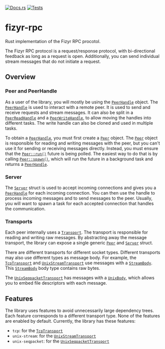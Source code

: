 [![Docs.rs](https://docs.rs/fizyr-rpc/badge.svg)](https://docs.rs/crate/fizyr-rpc/)
[![Tests](https://github.com/fizyr-private/fizyr-rpc-rs/workflows/tests/badge.svg)](https://github.com/fizyr/fizyr-rpc-rs/actions?query=workflow%3Atests+branch%3Amain)

# fizyr-rpc

Rust implementation of the Fizyr RPC procotol.

The Fizyr RPC protocol is a request/response protocol,
with bi-directional feedback as long as a request is open.
Additionally, you can send individual stream messages that do not initiate a request.

## Overview

### Peer and PeerHandle

As a user of the library, you will mostly be using the [`PeerHandle`] object.
The [`PeerHandle`] is used to interact with a remote peer.
It is used to send and receive requests and stream messages.
It can also be split in a [`PeerReadHandle`] and a [`PeerWriteHandle`],
to allow moving the handles into different tasks.
The write handle can also be cloned and used in multiple tasks.

To obtain a [`PeerHandle`], you must first create a [`Peer`] object.
The [`Peer`] object is responsible for reading and writing messages with the peer,
but you can't use it for sending or receiving messages directly.
Instead, you must ensure that the [`Peer::run()`] future is being polled.
The easiest way to do that is by calling [`Peer::spawn()`],
which will run the future in a background task and returns a [`PeerHandle`].

### Server

The [`Server`] struct is used to accept incoming connections
and gives you a [`PeerHandle`] for each incoming connection.
You can then use the handle to process incoming messages and to send messages to the peer.
Usually, you will want to spawn a task for each accepted connection that handles the communication.

### Transports

Each peer internally uses a [`Transport`].
The transport is responsible for reading and writing raw messages.
By abstracting away the message transport,
the library can expose a single generic [`Peer`] and [`Server`] struct.

There are different transports for different socket types.
Different transports may also use different types as message body.
For example, the [`TcpTransport`] and [`UnixStreamTransport`]
use messages with a [`StreamBody`].
This [`StreamBody`] body type contains raw bytes.

The [`UnixSeqpacketTransport`] has messages with a [`UnixBody`],
which allows you to embed file descriptors with each message.

## Features

The library uses features to avoid unnecessarily large dependency trees.
Each feature corresponds to a different transport type.
None of the features are enabled by default.
Currently, the library has these features:

* `tcp`: for the [`TcpTransport`]
* `unix-stream`: for the [`UnixStreamTransport`]
* `unix-seqpacket`: for the [`UnixSeqpacketTransport`]

[`Peer`]: https://docs.rs/fizyr-rpc/latest/fizyr_rpc/struct.Peer.html
[`Peer::run()`]: https://docs.rs/fizyr-rpc/latest/fizyr_rpc/struct.Peer.html#method.run
[`Peer::spawn()`]: https://docs.rs/fizyr-rpc/latest/fizyr_rpc/struct.Peer.html#method.spawn
[`PeerHandle`]: https://docs.rs/fizyr-rpc/latest/fizyr_rpc/struct.PeerHandle.html
[`PeerReadHandle`]: https://docs.rs/fizyr-rpc/latest/fizyr_rpc/struct.PeerReadHandle.html
[`PeerWriteHandle`]: https://docs.rs/fizyr-rpc/latest/fizyr_rpc/struct.PeerWriteHandle.html
[`Server`]: https://docs.rs/fizyr-rpc/latest/fizyr_rpc/struct.Server.html

[`Transport`]: https://docs.rs/fizyr-rpc/latest/fizyr_rpc/trait.Transport.html
[`TcpTransport`]: https://docs.rs/fizyr-rpc/latest/fizyr_rpc/type.TcpTransport.html
[`UnixStreamTransport`]: https://docs.rs/fizyr-rpc/latest/fizyr_rpc/type.UnixStreamTransport.html
[`UnixSeqpacketTransport`]: https://docs.rs/fizyr-rpc/latest/fizyr_rpc/type.UnixSeqpacketTransport.html

[`StreamBody`]: https://docs.rs/fizyr-rpc/latest/fizyr_rpc/struct.StreamBody.html
[`UnixBody`]: https://docs.rs/fizyr-rpc/latest/fizyr_rpc/struct.UnixBody.html
